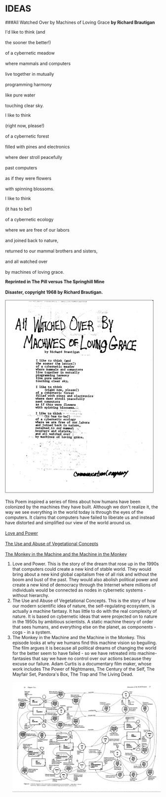 IDEAS
=====
###All Watched Over by Machines of Loving Grace
__by Richard Brautigan__</br>  

I'd like to think (and</br>  
the sooner the better!)</br>  
of a cybernetic meadow</br>  
where mammals and computers</br>  
live together in mutually</br>  
programming harmony</br>  
like pure water</br>  
touching clear sky.</br>  

I like to think</br>  
(right now, please!)</br>  
of a cybernetic forest</br>  
filled with pines and electronics</br>  
where deer stroll peacefully</br>  
past computers</br>  
as if they were flowers</br>  
with spinning blossoms.</br>  

I like to think</br>  
(it has to be!)</br>  
of a cybernetic ecology</br>  
where we are free of our labors</br>  
and joined back to nature,</br>  
returned to our mammal brothers and sisters,</br>  
and all watched over</br>  
by machines of loving grace.</br>

__Reprinted in The Pill versus The Springhill Mine__</br>  
__Disaster, copyright 1968 by Richard Brautigan.__</br>  
[![Poem](https://raw.githubusercontent.com/fitosegrera/ResearchDocs/master/cybernetics/images/allWatchedOver.gif)](#features)</br>  
This Poem inspired a series of films about how humans have been colonized by the machines they have built. Although we don't realize it, the way we see everything in the world today is through the eyes of the computers. It claims that computers have failed to liberate us and instead have distorted and simplified our view of the world around us.</br>   
[Love and Power](/http://vimeo.com/38724174)</br>  
[The Use and Abuse of Vegetational Concepts](/http://vimeo.com/73536828)</br>  
[The Monkey in the Machine and the Machine in the Monkey](/http://vimeo.com/73561591)</br>  
1. Love and Power. This is the story of the dream that rose up in the 1990s that computers could create a new kind of stable world. They would bring about a new kind global capitalism free of all risk and without the boom and bust of the past. They would also abolish political power and create a new kind of democracy through the Internet where millions of individuals would be connected as nodes in cybernetic systems - without hierarchy.</br>  
2. The Use and Abuse of Vegetational Concepts. This is the story of how our modern scientific idea of nature, the self-regulating ecosystem, is actually a machine fantasy. It has little to do with the real complexity of nature. It is based on cybernetic ideas that were projected on to nature in the 1950s by ambitious scientists. A static machine theory of order that sees humans, and everything else on the planet, as components - cogs - in a system.</br>  
3. The Monkey in the Machine and the Machine in the Monkey. This episode looks at why we humans find this machine vision so beguiling. The film argues it is because all political dreams of changing the world for the better seem to have failed - so we have retreated into machine-fantasies that say we have no control over our actions because they excuse our failure.
Adam Curtis is a documentary film maker, whose work includes The Power of Nightmares, The Century of the Self, The Mayfair Set, Pandora's Box, The Trap and The Living Dead.</br>  
[![Model of the World](https://raw.githubusercontent.com/fitosegrera/ResearchDocs/master/cybernetics/images/WD_Diagram.jpeg)](#features)

